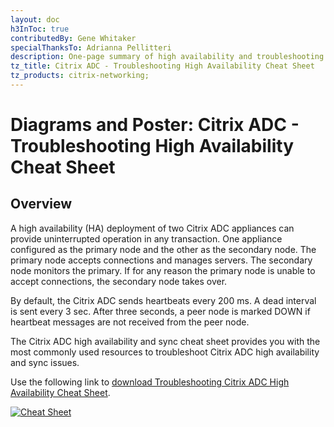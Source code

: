 ```yaml
---
layout: doc
h3InToc: true
contributedBy: Gene Whitaker
specialThanksTo: Adrianna Pellitteri
description: One-page summary of high availability and troubleshooting tips.
tz_title: Citrix ADC - Troubleshooting High Availability Cheat Sheet
tz_products: citrix-networking;
---
```

# Diagrams and Poster: Citrix ADC - Troubleshooting High Availability Cheat Sheet

## Overview

A high availability (HA) deployment of two Citrix ADC appliances can provide uninterrupted operation in any transaction. One appliance configured as the primary node and the other as the secondary node. The primary node accepts connections and manages servers. The secondary node monitors the primary. If for any reason the primary node is unable to accept connections, the secondary node takes over.

By default, the Citrix ADC sends heartbeats every 200 ms. A dead interval is sent every 3 sec. After three seconds, a peer node is marked DOWN if heartbeat messages are not received from the peer node.

The Citrix ADC high availability and sync cheat sheet provides you with the most commonly used resources to troubleshoot Citrix ADC high availability and sync issues.

Use the following link to [download Troubleshooting Citrix ADC High Availability Cheat Sheet](/en-us/tech-zone/learn/downloads/diagrams-posters_cheat-sheet-adc-troubleshooting-high-availability.pdf).

[![Cheat Sheet](/en-us/tech-zone/learn/media/diagrams-posters_cheat-sheet-adc-troubleshooting-high-availability_1.png)](/en-us/tech-zone/learn/downloads/diagrams-posters_cheat-sheet-adc-troubleshooting-high-availability.pdf)
